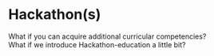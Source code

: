Hackathon(s)
============

What if you can acquire additional curricular competencies?  
What if we introduce Hackathon-education a little bit?